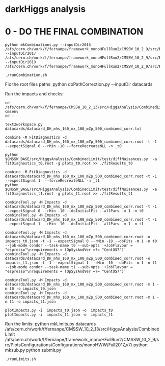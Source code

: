 darkHiggs analysis
======================

# 0 - DO THE FINAL COMBINATION

    python mkCombinations.py --inputDir2016 /afs/cern.ch/work/f/fernanpe/framework_monoHFullRun2/CMSSW_10_2_9/src/PlotsConfigurations/Configurations/monoHWW/Full2016_v7/datacards_2016/ --inputDir2017 /afs/cern.ch/work/f/fernanpe/framework_monoHFullRun2/CMSSW_10_2_9/src/PlotsConfigurations/Configurations/monoHWW/Full2017_v7/datacards_2017/ --inputDir2018 /afs/cern.ch/work/f/fernanpe/framework_monoHFullRun2/CMSSW_10_2_9/src/PlotsConfigurations/Configurations/monoHWW/Full2018_v7/datacards_2018/

    ./runCombination.sh


Fix the root files paths:
    python doPathCorrection.py --inputDir datacards

Run the impacts and checks:

    cd /afs/cern.ch/work/f/fernanpe/CMSSW_10_2_13/src/HiggsAnalysis/CombinedLimit/	
    cmsenv
    cd -

    text2workspace.py datacards/datacard_DH_mhs_160_mx_100_mZp_500_combined_corr.txt

    combine -M FitDiagnostics -d datacards/datacard_DH_mhs_160_mx_100_mZp_500_combined_corr.root -t -1 --expectSignal 0 --rMin -10 --forceRecreateNLL -n _t0

    python $CMSSW_BASE/src/HiggsAnalysis/CombinedLimit/test/diffNuisances.py  -a fitDiagnostics_t0.root -g plots_t0.root >> ./fitResults_t0 

    combine -M FitDiagnostics -d datacards/datacard_DH_mhs_160_mx_100_mZp_500_combined_corr.root -t -1 --expectSignal 1  --forceRecreateNLL -n _t1
    python $CMSSW_BASE/src/HiggsAnalysis/CombinedLimit/test/diffNuisances.py  -a fitDiagnostics_t1.root -g plots_t1.root >> ./fitResults_t1 

    combineTool.py -M Impacts -d datacards/datacard_DH_mhs_160_mx_100_mZp_500_combined_corr.root -t -1 --expectSignal 0 --rMin -10 --doInitialFit --allPars -m 1 -n t0
    combineTool.py -M Impacts -d datacards/datacard_DH_mhs_160_mx_100_mZp_500_combined_corr.root -t -1 --expectSignal 1 --rMin -10 --doInitialFit --allPars -m 1 -n t1

    combineTool.py -M Impacts -d datacards/datacard_DH_mhs_160_mx_100_mZp_500_combined_corr.root -o impacts_t0.json -t -1 --expectSignal 0 --rMin -10 --doFits -m 1 -n t0 --job-mode condor --task-name t0 --sub-opts '+JobFlavour = "espresso"\nrequirements = (OpSysAndVer =?= "CentOS7")'
    combineTool.py -M Impacts -d datacards/datacard_DH_mhs_160_mx_100_mZp_500_combined_corr.root -o impacts_t1.json -t -1 --expectSignal 1 --rMin -10 --doFits -m 1 -n t1 --job-mode condor --task-name t1 --sub-opts '+JobFlavour = "espresso"\nrequirements = (OpSysAndVer =?= "CentOS7")'

    combineTool.py -M Impacts -d datacards/datacard_DH_mhs_160_mx_100_mZp_500_combined_corr.root -m 1 -n t0 -o impacts_t0.json
    combineTool.py -M Impacts -d datacards/datacard_DH_mhs_160_mx_100_mZp_500_combined_corr.root -m 1 -n t1 -o impacts_t1.json

    plotImpacts.py -i  impacts_t0.json -o  impacts_t0
    plotImpacts.py -i  impacts_t1.json -o  impacts_t1

    

Run the limits:
    python mkLimits.py datacards /afs/cern.ch/work/f/fernanpe/CMSSW_10_2_13/src/HiggsAnalysis/CombinedLimit /afs/cern.ch/work/f/fernanpe/framework_monoHFullRun2/CMSSW_10_2_9/src/PlotsConfigurations/Configurations/monoHWW/Full2017_v7/ 
    python mksub.py 
    python submit.py

    ./runLimits.sh